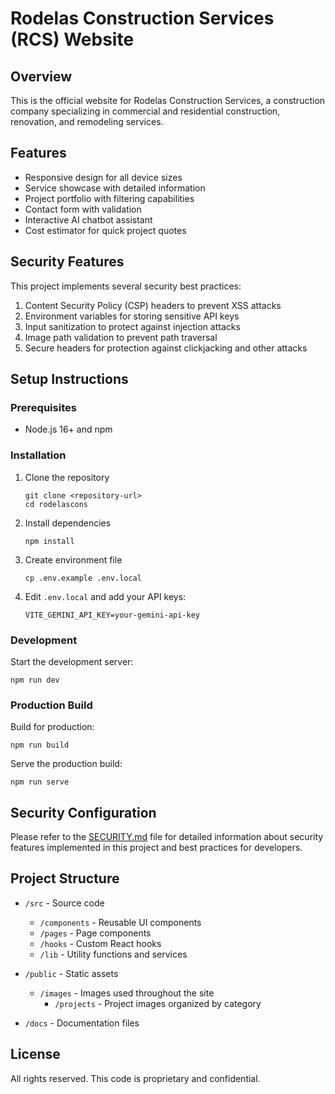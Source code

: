 # Rodelas Construction Services (RCS) Website

## Overview

This is the official website for Rodelas Construction Services, a construction company specializing in commercial and residential construction, renovation, and remodeling services.

## Features

- Responsive design for all device sizes
- Service showcase with detailed information
- Project portfolio with filtering capabilities
- Contact form with validation
- Interactive AI chatbot assistant
- Cost estimator for quick project quotes

## Security Features

This project implements several security best practices:

1. Content Security Policy (CSP) headers to prevent XSS attacks
2. Environment variables for storing sensitive API keys
3. Input sanitization to protect against injection attacks
4. Image path validation to prevent path traversal
5. Secure headers for protection against clickjacking and other attacks

## Setup Instructions

### Prerequisites

- Node.js 16+ and npm

### Installation

1. Clone the repository
   ```
   git clone <repository-url>
   cd rodelascons
   ```

2. Install dependencies
   ```
   npm install
   ```

3. Create environment file
   ```
   cp .env.example .env.local
   ```

4. Edit `.env.local` and add your API keys:
   ```
   VITE_GEMINI_API_KEY=your-gemini-api-key
   ```

### Development

Start the development server:
```
npm run dev
```

### Production Build

Build for production:
```
npm run build
```

Serve the production build:
```
npm run serve
```

## Security Configuration

Please refer to the [SECURITY.md](./SECURITY.md) file for detailed information about security features implemented in this project and best practices for developers.

## Project Structure

- `/src` - Source code
  - `/components` - Reusable UI components
  - `/pages` - Page components
  - `/hooks` - Custom React hooks
  - `/lib` - Utility functions and services

- `/public` - Static assets
  - `/images` - Images used throughout the site
    - `/projects` - Project images organized by category
    
- `/docs` - Documentation files

## License

All rights reserved. This code is proprietary and confidential.
